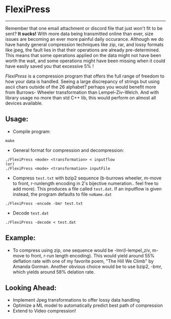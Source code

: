 # FlexiPress
---
Remember that one email attachment or discord file that just won't fit to be sent? **It sucks!** With more data being transmitted online than ever, size issues are becoming an ever more painful daily occurance. Although we do have handy general compression techniques like zip, rar, and lossy formats like jpeg, the fault lies in that their operations are already pre-determined. This means that some operations applied on the data might not have been worth the wait, and some operations might have been missing when it could have easily saved you that excessive 5% !

*FlexiPress* is a compression program that offers the full range of freedom to how your data is handled. Seeing a large discrepancy of strings but using ascii chars outside of the 26 alphabet? perhaps you would benefit more from Burrows- Wheeler transformation than Lempel–Ziv–Welch. And with library usage no more than std C++ lib, this would perform on almost all devices available. 

## Usage:
- Compile program:
```
make
```
- General format for compression and decompression:
```
./FlexiPress <mode> <transformation> < inputflow
(or)
./FlexiPress <mode> <transformation> inputFile
```
- Compress `test.txt` with bzip2 sequence (b-burrows wheeler, m-move to front, r-runlength encoding in 2's bijective numeration.. feel free to add more). This produces a file called `test.dat`. If an inputflow is given instead, the program defaults to file `noName.dat`
```
./FlexiPress -encode -bmr test.txt
```
- Decode `test.dat`
```
./FlexiPress -decode < test.dat
```

## Example:
- To compress using zip, one sequence would be -lmr(l-lempel_ziv, m-move to front, r-run length encoding). This would yield around 55% deflation rate with one of my favorite poem, "The Hill We Climb" by Amanda Gorman. Another obvious choice would be to use bzip2, -bmr, which yields around 58% delation rate.

## Looking Ahead:
- Implement Jpeg transformations to offer lossy data handling
- Optimize a ML model to automatically predict best path of compression
- Extend to Video compression! 
